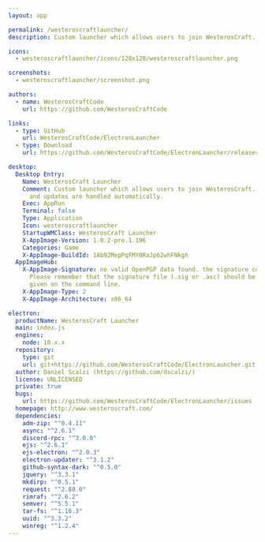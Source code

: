 ```yaml
---
layout: app

permalink: /westeroscraftlauncher/
description: Custom launcher which allows users to join WesterosCraft. All mods, configurations, and updates are handled automatically.

icons:
  - westeroscraftlauncher/icons/128x128/westeroscraftlauncher.png

screenshots:
  - westeroscraftlauncher/screenshot.png

authors:
  - name: WesterosCraftCode
    url: https://github.com/WesterosCraftCode

links:
  - type: GitHub
    url: WesterosCraftCode/ElectronLauncher
  - type: Download
    url: https://github.com/WesterosCraftCode/ElectronLauncher/releases

desktop:
  Desktop Entry:
    Name: WesterosCraft Launcher
    Comment: Custom launcher which allows users to join WesterosCraft. All mods, configurations,
      and updates are handled automatically.
    Exec: AppRun
    Terminal: false
    Type: Application
    Icon: westeroscraftlauncher
    StartupWMClass: WesterosCraft Launcher
    X-AppImage-Version: 1.0.2-pre.1.196
    Categories: Game
    X-AppImage-BuildId: 1Ab92MepPqFMY0RaJp62whFNkgh
  AppImageHub:
    X-AppImage-Signature: no valid OpenPGP data found. the signature could not be verified.
      Please remember that the signature file (.sig or .asc) should be the first file
      given on the command line.
    X-AppImage-Type: 2
    X-AppImage-Architecture: x86_64

electron:
  productName: WesterosCraft Launcher
  main: index.js
  engines:
    node: 10.x.x
  repository:
    type: git
    url: git+https://github.com/WesterosCraftCode/ElectronLauncher.git
  author: Daniel Scalzi (https://github.com/dscalzi/)
  license: UNLICENSED
  private: true
  bugs:
    url: https://github.com/WesterosCraftCode/ElectronLauncher/issues
  homepage: http://www.westeroscraft.com/
  dependencies:
    adm-zip: "^0.4.11"
    async: "^2.6.1"
    discord-rpc: "^3.0.0"
    ejs: "^2.6.1"
    ejs-electron: "^2.0.3"
    electron-updater: "^3.1.2"
    github-syntax-dark: "^0.5.0"
    jquery: "^3.3.1"
    mkdirp: "^0.5.1"
    request: "^2.88.0"
    rimraf: "^2.6.2"
    semver: "^5.5.1"
    tar-fs: "^1.16.3"
    uuid: "^3.3.2"
    winreg: "^1.2.4"
---
```


